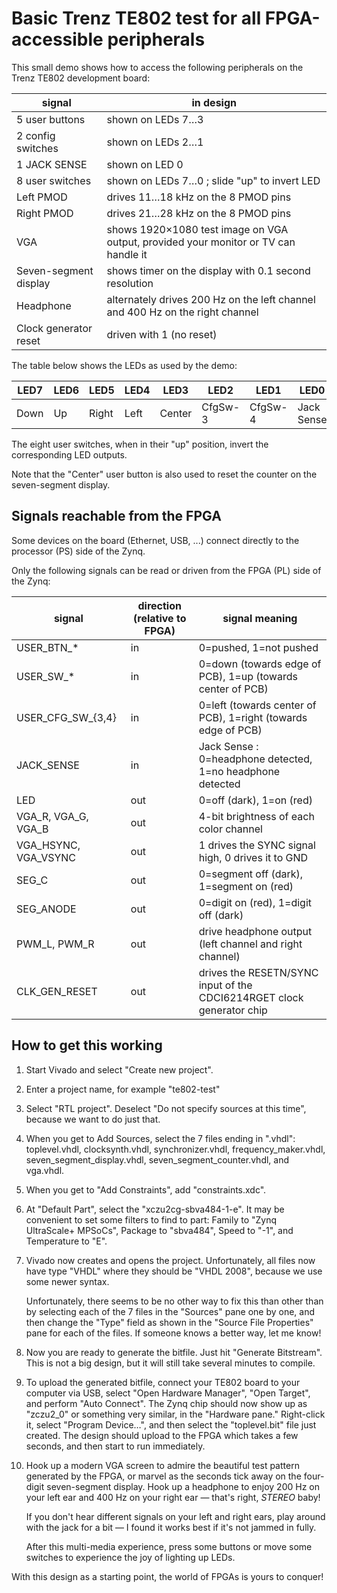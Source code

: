 
Basic Trenz TE802 test for all FPGA-accessible peripherals
==========================================================

This small demo shows how to access the following peripherals on the Trenz TE802 development board:

signal                            | in design
--------------------------------- | -----------------------------------------------------------------------------------
5 user buttons                    | shown on LEDs 7…3
2 config switches                 | shown on LEDs 2…1
1 JACK SENSE                      | shown on LED 0
8 user switches                   | shown on LEDs 7…0 ; slide "up" to invert LED
Left PMOD                         | drives 11…18 kHz on the 8 PMOD pins
Right PMOD                        | drives 21…28 kHz on the 8 PMOD pins
VGA                               | shows 1920×1080 test image on VGA output, provided your monitor or TV can handle it
Seven-segment display             | shows timer on the display with 0.1 second resolution
Headphone                         | alternately drives 200 Hz on the left channel and 400 Hz on the right channel
Clock generator reset             | driven with 1 (no reset)

The table below shows the LEDs as used by the demo:

LED7 | LED6 | LED5  | LED4 | LED3   | LED2    | LED1    | LED0
---- | ---- | ----- | ---- | ------ | ------- | ------- | ----------
Down | Up   | Right | Left | Center | CfgSw-3 | CfgSw-4 | Jack Sense

The eight user switches, when in their "up" position, invert the corresponding LED outputs.

Note that the "Center" user button is also used to reset the counter on the seven-segment display.

Signals reachable from the FPGA
-------------------------------

Some devices on the board (Ethernet, USB, ...) connect directly to the processor (PS) side of the Zynq.

Only the following signals can be read or driven from the FPGA (PL) side of the Zynq:

signal               | direction (relative to FPGA) | signal meaning
-------------------- | ---------------------------- | ---------------------------------------------------------------------
USER_BTN_*           |            in                | 0=pushed, 1=not pushed
USER_SW_*            |            in                | 0=down (towards edge of PCB), 1=up (towards center of PCB)
USER_CFG_SW_{3,4}    |            in                | 0=left (towards center of PCB), 1=right (towards edge of PCB)
JACK_SENSE           |            in                | Jack Sense : 0=headphone detected, 1=no headphone detected
LED                  |            out               | 0=off (dark), 1=on (red)
VGA_R, VGA_G, VGA_B  |            out               | 4-bit brightness of each color channel
VGA_HSYNC, VGA_VSYNC |            out               | 1 drives the SYNC signal high, 0 drives it to GND
SEG_C                |            out               | 0=segment off (dark), 1=segment on (red)
SEG_ANODE            |            out               | 0=digit on (red), 1=digit off (dark)
PWM_L, PWM_R         |            out               | drive headphone output (left channel and right channel)
CLK_GEN_RESET        |            out               | drives the RESETN/SYNC input of the CDCI6214RGET clock generator chip

How to get this working
-----------------------

1. Start Vivado and select "Create new project".

2. Enter a project name, for example "te802-test"

3. Select "RTL project". Deselect "Do not specify sources at this time", because we want to do just that.

4. When you get to Add Sources, select the 7 files ending in ".vhdl": toplevel.vhdl, clocksynth.vhdl,
   synchronizer.vhdl, frequency_maker.vhdl, seven_segment_display.vhdl, seven_segment_counter.vhdl, and vga.vhdl.

5. When you get to "Add Constraints", add "constraints.xdc".

6. At "Default Part", select the "xczu2cg-sbva484-1-e". It may be convenient to set some filters to find to part:
   Family to "Zynq UltraScale+ MPSoCs", Package to "sbva484", Speed to "-1", and Temperature to "E".

7. Vivado now creates and opens the project. Unfortunately, all files now have type "VHDL" where they should be
   "VHDL 2008", because we use some newer syntax.

   Unfortunately, there seems to be no other way to fix this than other than by selecting each of the 7 files in the
   "Sources" pane one by one, and then change the "Type" field as shown in the "Source File Properties" pane for each
   of the files. If someone knows a better way, let me know!

8. Now you are ready to generate the bitfile. Just hit "Generate Bitstream". This is not a big design, but it will
   still take several minutes to compile.

9. To upload the generated bitfile, connect your TE802 board to your computer via USB, select "Open Hardware Manager",
   "Open Target", and perform "Auto Connect". The Zynq chip should now show up as "zczu2_0" or something very similar,
   in the "Hardware pane." Right-click it, select "Program Device…", and then select the "toplevel.bit" file just
   created. The design should upload to the FPGA which takes a few seconds, and then start to run immediately.

10. Hook up a modern VGA screen to admire the beautiful test pattern generated by the FPGA, or marvel as the seconds
    tick away on the four-digit seven-segment display. Hook up a headphone to enjoy 200 Hz on your left ear and
    400 Hz on your right ear — that's right, *STEREO* baby!

    If you don't hear different signals on your left and right ears, play around with the jack for a bit —
    I found it works best if it's not jammed in fully.

    After this multi-media experience, press some buttons or move some switches to experience the joy of lighting up LEDs.

With this design as a starting point, the world of FPGAs is yours to conquer!
